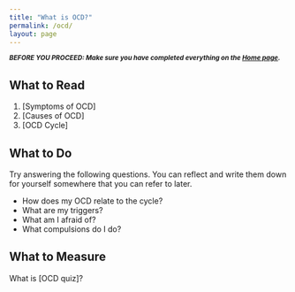 ```yaml
---
title: "What is OCD?"
permalink: /ocd/
layout: page
---
```

<sup>***BEFORE YOU PROCEED: Make sure you have completed everything on the [Home page](https://nader938.github.io).***</sup>

## What to Read
1. [Symptoms of OCD]
2. [Causes of OCD]
3. [OCD Cycle]

## What to Do
Try answering the following questions. You can reflect and write them down for yourself somewhere that you can refer to later. 
  - How does my OCD relate to the cycle?
  - What are my triggers?
  - What am I afraid of?
  - What compulsions do I do?

## What to Measure
What is [OCD quiz]?
